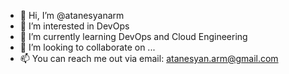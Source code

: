 - 👋 Hi, I’m @atanesyanarm
- 👀 I’m interested in DevOps
- 🌱 I’m currently learning DevOps and Cloud Engineering
- 💞️ I’m looking to collaborate on ...
- 📫 You can reach me out via email: atanesyan.arm@gmail.com

<!---
atanesyanarm/atanesyanarm is a ✨ special ✨ repository because its `README.md` (this file) appears on your GitHub profile.
You can click the Preview link to take a look at your changes.
--->
